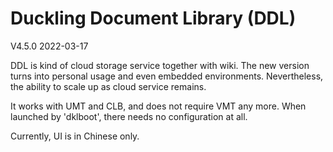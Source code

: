 Duckling Document Library (DDL)
===============================

V4.5.0
2022-03-17

DDL is kind of cloud storage service together with wiki. The new
version turns into personal usage and even embedded
environments. Nevertheless, the ability to scale up as cloud service
remains.

It works with UMT and CLB, and does not require VMT any more. When
launched by 'dklboot', there needs no configuration at all.

Currently, UI is in Chinese only.

